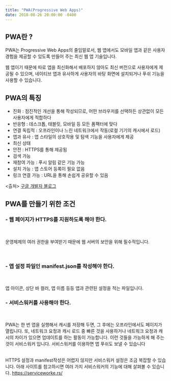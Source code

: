 ```yaml
---
title: "PWA(Progressive Web Apps)"
date: 2018-08-26 20:00:00 -0400
---
```


<h2>PWA란 ?</h2>

PWA는 Progressive Web Apps의 줄임말로서, 웹 앱에서도 모바일 앱과 같은 사용자 경험을 제공할 수 있도록 만들어 주는 최신 웹 앱 기술입니다.

웹 앱이기 때문에 따로 앱을 최신화해서 배포하지 않아도 최신 버전으로 사용자에게 제공될 수 있으며, 네이티브 앱과 유사하게
사용자의 바탕 화면에 설치되거나 푸쉬 기능을 사용할 수 있습니다.

<h2>PWA의 특징</h2>

- 진화 : 점진적인 개선을 통해 작성되므로, 어떤 브라우저를 선택하든 상관없이 모든 사용자에게 적합하다
- 반응형 : 데스크톱, 태블릿, 모바일 등 모든 폼팩터에 맞다
- 연결 독립적 : 오프라인이나 느린 네트워크에서 작동(로컬 기기의 캐시에서 로드)
- 앱과 유사 : 앱 스타일의 상호작용 및 탐색 기능을 사용자에게 제공
- 최신 상태
- 안전 : HTTPS를 통해 제공됨
- 검색 가능
- 재참여 가능 : 푸시 알림 같은 기능 가능
- 설치 가능 : 앱 스토어 등록이 필요 없음
- 링크 연결 가능 : URL을 통해 손쉽게 공유할 수 있음

<츨처> <a href="https://developers.google.com/web/progressive-web-apps/">구글 개발자 블로그</a>

<h2>PWA를 만들기 위한 조건</h2>

<h3>- 웹 페이지가 HTTPS를 지원하도록 해야 한다.</h3><br/>

<p>운영체제의 여러 권한을 부여받기 때문에 웹 서버의 보안을 위해 필수적입니다.</p><br/>
 
<h3>- 앱 설정 파일인 manifest.json를 작성해야 한다.</h3><br/>

  앱 아이콘, 상단 바 컬러, 앱 이름 등등 앱과 관련된 설정을 적는 파일입니다.<br/>
 
<h3>- 서비스워커를 사용해야 한다.</h3><br/>

  PWA는 한 번 앱을 실행해서 캐시를 저장해 두면, 그 후에는 오프라인에서도 페이지가 열립니다. 
    또, 네트워크 요청과 캐시 로드 중 빠른 것을 사용하거나 네트워크 요청과 캐시의 차이가 있으면 업데이트를 하는 활동이 가능합니다.
    이런 것들을 가능하게 해 주는 것이 서비스워커 입니다. 서비스워커를 이용하면 앱 푸쉬도 보낼 수 있습니다<br/><br/>

 
HTTPS 설정과 manifest작성은 어렵지 않지만 서비스워커 설정은 조금 복잡할 수 있습니다.
아래 사이트를 참고하시면 여러 가지 서비스워커의 기능에 대해 살펴볼 수 있습니다.
<a href="https://serviceworke.rs/">https://serviceworke.rs/</a>

